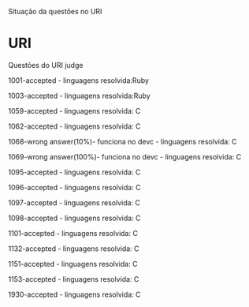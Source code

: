 Situação da questões no URI
# URI
Questões do URI judge

1001-accepted - linguagens resolvida:Ruby

1003-accepted - linguagens resolvida:Ruby

1059-accepted - linguagens resolvida: C

1062-accepted - linguagens resolvida: C

1068-wrong answer(10%)- funciona no devc  - linguagens resolvida: C

1069-wrong answer(100%)- funciona no devc  - linguagens resolvida: C

1095-accepted  - linguagens resolvida: C

1096-accepted  - linguagens resolvida: C

1097-accepted  - linguagens resolvida: C

1098-accepted  - linguagens resolvida: C

1101-accepted  - linguagens resolvida: C

1132-accepted  - linguagens resolvida: C

1151-accepted  - linguagens resolvida: C

1153-accepted  - linguagens resolvida: C

1930-accepted  - linguagens resolvida: C
